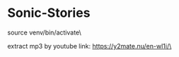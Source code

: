 # Sonic-Stories

source venv/bin/activate\

extract mp3 by youtube link: https://y2mate.nu/en-wl1i/\